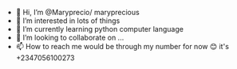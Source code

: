 - 👋 Hi, I’m @Maryprecio/ maryprecious
- 👀 I’m interested in lots of things
- 🌱 I’m currently learning python computer language
- 💞️ I’m looking to collaborate on ...
- 📫 How to reach me would be through my number for now 😊 it's +2347056100273

<!---
Maryprecio/Maryprecio is a ✨ special ✨ repository because its `README.md` (this file) appears on your GitHub profile.
You can click the Preview link to take a look at your changes.
--->
